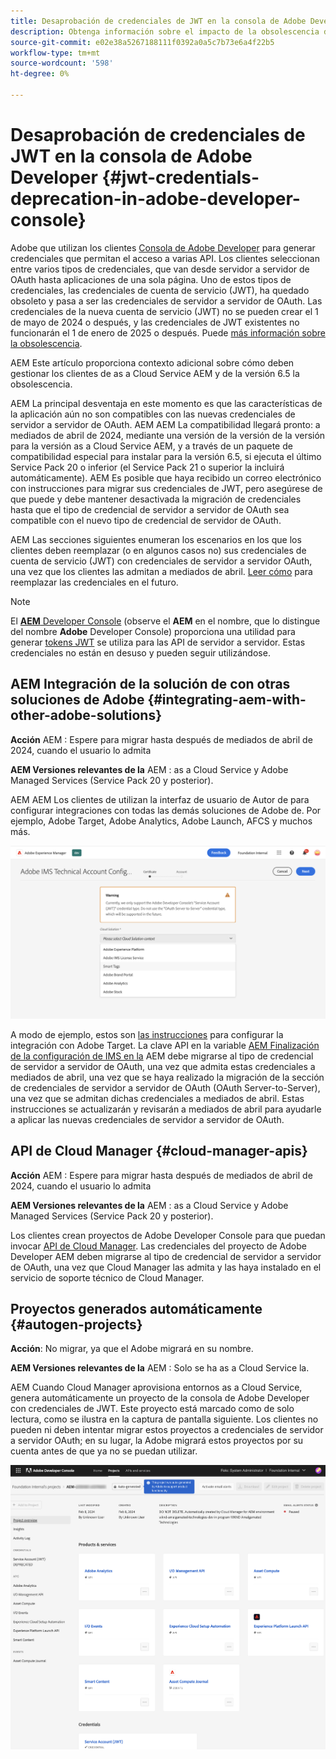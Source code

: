 ```yaml
---
title: Desaprobación de credenciales de JWT en la consola de Adobe Developer
description: Obtenga información sobre el impacto de la obsolescencia de las credenciales de JWT en la consola de Adobe Developer AEM en el uso de la
source-git-commit: e02e38a5267188111f0392a0a5c7b73e6a4f22b5
workflow-type: tm+mt
source-wordcount: '598'
ht-degree: 0%

---
```



# Desaprobación de credenciales de JWT en la consola de Adobe Developer {#jwt-credentials-deprecation-in-adobe-developer-console}

Adobe que utilizan los clientes [Consola de Adobe Developer](https://developer.adobe.com/console) para generar credenciales que permitan el acceso a varias API. Los clientes seleccionan entre varios tipos de credenciales, que van desde servidor a servidor de OAuth hasta aplicaciones de una sola página. Uno de estos tipos de credenciales, las credenciales de cuenta de servicio (JWT), ha quedado obsoleto y pasa a ser las credenciales de servidor a servidor de OAuth. Las credenciales de la nueva cuenta de servicio (JWT) no se pueden crear el 1 de mayo de 2024 o después, y las credenciales de JWT existentes no funcionarán el 1 de enero de 2025 o después. Puede [más información sobre la obsolescencia](https://developer.adobe.com/developer-console/docs/guides/authentication/ServerToServerAuthentication/migration/).

AEM Este artículo proporciona contexto adicional sobre cómo deben gestionar los clientes de as a Cloud Service AEM y de la versión 6.5 la obsolescencia.

AEM La principal desventaja en este momento es que las características de la aplicación aún no son compatibles con las nuevas credenciales de servidor a servidor de OAuth. AEM AEM La compatibilidad llegará pronto: a mediados de abril de 2024, mediante una versión de la versión de la versión para la versión as a Cloud Service AEM, y a través de un paquete de compatibilidad especial para instalar para la versión 6.5, si ejecuta el último Service Pack 20 o inferior (el Service Pack 21 o superior la incluirá automáticamente). AEM Es posible que haya recibido un correo electrónico con instrucciones para migrar sus credenciales de JWT, pero asegúrese de que puede y debe mantener desactivada la migración de credenciales hasta que el tipo de credencial de servidor a servidor de OAuth sea compatible con el nuevo tipo de credencial de servidor de OAuth.

AEM Las secciones siguientes enumeran los escenarios en los que los clientes deben reemplazar (o en algunos casos no) sus credenciales de cuenta de servicio (JWT) con credenciales de servidor a servidor OAuth, una vez que los clientes las admitan a mediados de abril. [Leer cómo](https://developer.adobe.com/developer-console/docs/guides/authentication/ServerToServerAuthentication/migration/#migration-overview) para reemplazar las credenciales en el futuro.

>[!NOTE]
>
>El [**AEM** Developer Console](/help/implementing/developing/introduction/development-guidelines.md#crxde-lite-and-developer-console) (observe el **AEM** en el nombre, que lo distingue del nombre **Adobe** Developer Console) proporciona una utilidad para generar [tokens JWT](/help/implementing/developing/introduction/generating-access-tokens-for-server-side-apis.md) se utiliza para las API de servidor a servidor. Estas credenciales no están en desuso y pueden seguir utilizándose.


## AEM Integración de la solución de con otras soluciones de Adobe {#integrating-aem-with-other-adobe-solutions}

**Acción** AEM : Espere para migrar hasta después de mediados de abril de 2024, cuando el usuario lo admita

**AEM Versiones relevantes de la** AEM : as a Cloud Service y Adobe Managed Services (Service Pack 20 y posterior).


AEM AEM Los clientes de utilizan la interfaz de usuario de Autor de para configurar integraciones con todas las demás soluciones de Adobe de. Por ejemplo, Adobe Target, Adobe Analytics, Adobe Launch, AFCS y muchos más.

![AEM Integración de la solución con otras soluciones de](/help/security/assets/jwt-deprecation.png)

A modo de ejemplo, estos son [las instrucciones](https://docs.mktossl.com/docs/experience-manager-cloud-service/content/sites/integrations/integration-adobe-target-ims.html?lang=en) para configurar la integración con Adobe Target. La clave API en la variable [AEM Finalización de la configuración de IMS en la](https://docs.mktossl.com/docs/experience-manager-cloud-service/content/sites/integrations/integration-adobe-target-ims.html#completing-the-ims-configuration-in-aem) AEM debe migrarse al tipo de credencial de servidor a servidor de OAuth, una vez que admita estas credenciales a mediados de abril, una vez que se haya realizado la migración de la sección de credenciales de servidor a servidor de OAuth (OAuth Server-to-Server), una vez que se admitan dichas credenciales a mediados de abril. Estas instrucciones se actualizarán y revisarán a mediados de abril para ayudarle a aplicar las nuevas credenciales de servidor a servidor de OAuth.

## API de Cloud Manager {#cloud-manager-apis}

**Acción** AEM : Espere para migrar hasta después de mediados de abril de 2024, cuando el usuario lo admita

**AEM Versiones relevantes de la** AEM : as a Cloud Service y Adobe Managed Services (Service Pack 20 y posterior).

Los clientes crean proyectos de Adobe Developer Console para que puedan invocar [API de Cloud Manager](https://developer.adobe.com/experience-cloud/cloud-manager/guides/getting-started/create-api-integration/). Las credenciales del proyecto de Adobe Developer AEM deben migrarse al tipo de credencial de servidor a servidor de OAuth, una vez que Cloud Manager las admita y las haya instalado en el servicio de soporte técnico de Cloud Manager.

## Proyectos generados automáticamente {#autogen-projects}

**Acción**: No migrar, ya que el Adobe migrará en su nombre.

**AEM Versiones relevantes de la** AEM : Solo se ha as a Cloud Service la.

AEM Cuando Cloud Manager aprovisiona entornos as a Cloud Service, genera automáticamente un proyecto de la consola de Adobe Developer con credenciales de JWT. Este proyecto está marcado como de solo lectura, como se ilustra en la captura de pantalla siguiente. Los clientes no pueden ni deben intentar migrar estos proyectos a credenciales de servidor a servidor OAuth; en su lugar, la Adobe migrará estos proyectos por su cuenta antes de que ya no se puedan utilizar.

![Proyectos generados automáticamente](/help/security/assets/jwt-deprecation-autogen-projects.png)

